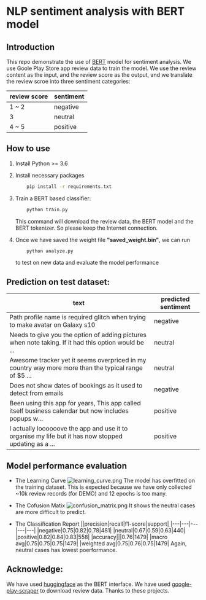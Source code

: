 # NLP sentiment analysis with BERT model

## Introduction
This repo demonstrate the use of [BERT](https://github.com/google-research/bert) model for sentiment analysis. 
We use Goole Play Store app review data to train the model. We use the review content as the input, 
and the review score as the output, and we translate the review scroe into three sentiment categories:

|review score| sentiment|
|---|---|
|1 ~ 2 | negative|
| 3 | neutral |
| 4 ~ 5| positive |

## How to use

1. Install Python >= 3.6

2. Install necessary packages
    ```bash
        pip install -r requirements.txt
    ```

3. Train a BERT based classifier:
    ```bash
        python train.py
    ```
    This command will download the review data, the BERT model and the BERT tokenizer. 
    So please keep the Internet connection.

4. Once we have saved the weight file **"saved_weight.bin"**, we can run
    ```bash
        python analyze.py
    ```
    to test on new data and evaluate the model performance

## Prediction on test dataset:
|text|predicted sentiment|
|---|---|
|Path profile name is required glitch when trying to make avatar on Galaxy s10 | negative|
|Needs to give you the option of adding pictures when note taking. If it had this option would be ... | neutral|
|Awesome tracker yet it seems overpriced in my country way more more than the typical range of $5 ... | neutral|
|Does not show dates of bookings as it used to detect from emails | negative|
|Been using this app for years, This app called itself business calendar but now includes popups w... | positive|
|I actually loooooove the app and use it to organise my life but it has now stopped updating as a ... | positive|

## Model performance evaluation
* The Learning Curve
![learning_curve.png](https://wx4.sinaimg.cn/mw690/008b8Ivhgy1ghzq0h9xrcj30hs0dcjsl.jpg)
The model has overfitted on the training dataset. This is expected because 
we have only collected ~10k review records (for DEMO) and 12 epochs is too many.

* The Cofusion Matix
![confusion_matrix.png](https://wx4.sinaimg.cn/mw690/008b8Ivhgy1ghzq0cowxbj30hs0dcdg8.jpg)
It shows the neutral cases are more difficult to predict.

* The Classification Report
    ||precision|recall|f1-score|support|
    |---|---|---|---|---|
    |negative|0.75|0.82|0.78|481|
    |neutral|0.67|0.59|0.63|440|
    |positive|0.82|0.84|0.83|558|
    |accuracy|||0.76|1479|
    |macro avg|0.75|0.75|0.75|1479|
    |weighted avg|0.75|0.76|0.75|1479|
    Again, neutral cases has lowest poerformance. 

## Acknowledge:
We have used [huggingface](https://github.com/huggingface/transformers) as the BERT interface. 
We have used [google-play-scraper](https://pypi.org/project/google-play-scraper/) to download review data. 
Thanks to these projects.

